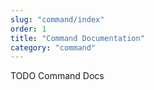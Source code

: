 ```yaml
---
slug: "command/index"
order: 1
title: "Command Documentation"
category: "command"
---
```


TODO Command Docs
